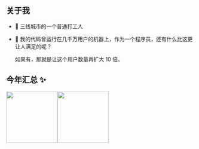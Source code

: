 ## 关于我

- 🐧 三线城市的一个普通打工人

- 🌱 我的代码曾运行在几千万用户的机器上，作为一个程序员，还有什么比这更让人满足的呢？

    如果有，那就是让这个用户数量再扩大 10 倍。

## 今年汇总 ✨

<img align="" height="137px" src="https://github-readme-stats.vercel.app/api?username=szwei&hide_title=true&hide_border=true&show_icons=true&include_all_commits=true&line_height=21&bg_color=0,EC6C6C,FFD479,FFFC79,73FA79&theme=graywhite&locale=cn" /><img align="" height="137px" src="https://github-readme-stats.vercel.app/api/top-langs/?username=szwei&hide_title=true&hide_border=true&layout=compact&bg_color=0,73FA79,73FDFF,D783FF&theme=graywhite&locale=cn" />
